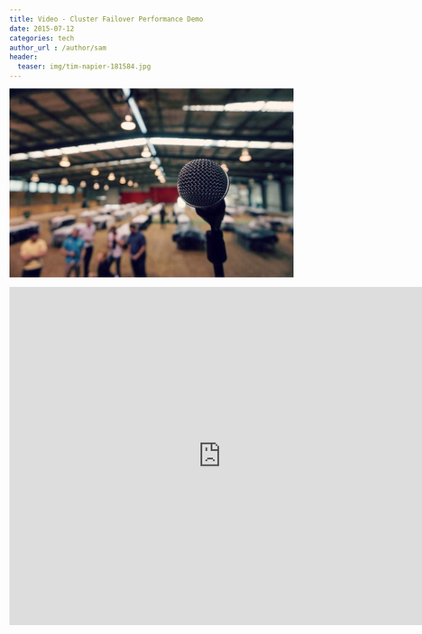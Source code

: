 ```yaml
---
title: Video - Cluster Failover Performance Demo
date: 2015-07-12
categories: tech
author_url : /author/sam
header:
  teaser: img/tim-napier-181584.jpg
---
```


![](/img/tim-napier-181584.jpg)

<iframe width="750" height="600" src="https://www.youtube.com/embed/GvAV990z2Us?rel=0" frameborder="0" allowfullscreen></iframe>
